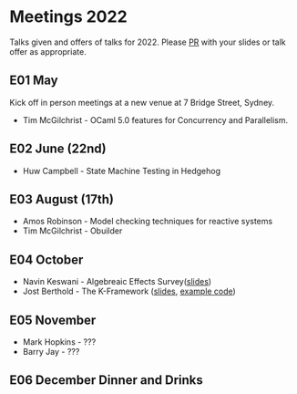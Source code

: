# Meetings 2022

Talks given and offers of talks for 2022. Please [PR](https://github.com/fp-syd/meetings/pulls) with your slides or talk offer as appropriate.

## E01 May
Kick off in person meetings at a new venue at 7 Bridge Street, Sydney.

* Tim McGilchrist - OCaml 5.0 features for Concurrency and Parallelism.

## E02 June (22nd)
* Huw Campbell - State Machine Testing in Hedgehog

## E03 August (17th)
* Amos Robinson - Model checking techniques for reactive systems
* Tim McGilchrist - Obuilder

## E04 October
* Navin Keswani - Algebreaic Effects Survey([slides](2022-10-Keswani-Algebraic-Effects-Survey.pdf))
* Jost Berthold - The K-Framework ([slides](./2022-10-jberthold-K-Framework.pdf), [example code](https://github.com/jberthold/k-examples-fp-syd/))

## E05 November
* Mark Hopkins - ???
* Barry Jay - ???

## E06 December Dinner and Drinks
